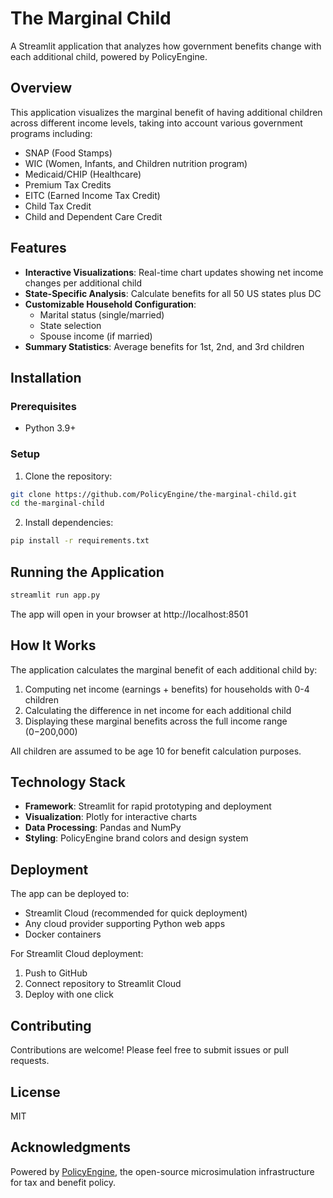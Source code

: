 # The Marginal Child

A Streamlit application that analyzes how government benefits change with each additional child, powered by PolicyEngine.

## Overview

This application visualizes the marginal benefit of having additional children across different income levels, taking into account various government programs including:

- SNAP (Food Stamps)
- WIC (Women, Infants, and Children nutrition program)
- Medicaid/CHIP (Healthcare)
- Premium Tax Credits
- EITC (Earned Income Tax Credit)
- Child Tax Credit
- Child and Dependent Care Credit

## Features

- **Interactive Visualizations**: Real-time chart updates showing net income changes per additional child
- **State-Specific Analysis**: Calculate benefits for all 50 US states plus DC
- **Customizable Household Configuration**:
  - Marital status (single/married)
  - State selection
  - Spouse income (if married)
- **Summary Statistics**: Average benefits for 1st, 2nd, and 3rd children

## Installation

### Prerequisites

- Python 3.9+

### Setup

1. Clone the repository:
```bash
git clone https://github.com/PolicyEngine/the-marginal-child.git
cd the-marginal-child
```

2. Install dependencies:
```bash
pip install -r requirements.txt
```

## Running the Application

```bash
streamlit run app.py
```

The app will open in your browser at http://localhost:8501

## How It Works

The application calculates the marginal benefit of each additional child by:
1. Computing net income (earnings + benefits) for households with 0-4 children
2. Calculating the difference in net income for each additional child
3. Displaying these marginal benefits across the full income range ($0-$200,000)

All children are assumed to be age 10 for benefit calculation purposes.

## Technology Stack

- **Framework**: Streamlit for rapid prototyping and deployment
- **Visualization**: Plotly for interactive charts
- **Data Processing**: Pandas and NumPy
- **Styling**: PolicyEngine brand colors and design system

## Deployment

The app can be deployed to:
- Streamlit Cloud (recommended for quick deployment)
- Any cloud provider supporting Python web apps
- Docker containers

For Streamlit Cloud deployment:
1. Push to GitHub
2. Connect repository to Streamlit Cloud
3. Deploy with one click

## Contributing

Contributions are welcome! Please feel free to submit issues or pull requests.

## License

MIT

## Acknowledgments

Powered by [PolicyEngine](https://policyengine.org), the open-source microsimulation infrastructure for tax and benefit policy.
